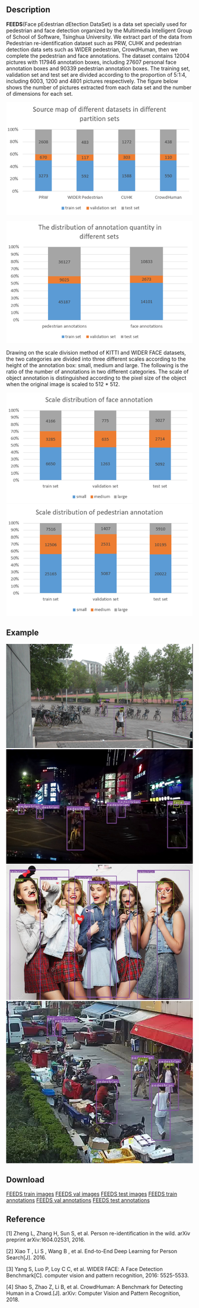 ## Description
**FEEDS**(Face pEdestrian dEtection DataSet) is a data set specially used for pedestrian and face detection organized by the Multimedia Intelligent Group of School of Software, Tsinghua University. We extract part of the data from Pedestrian re-identification dataset such as PRW, CUHK and pedestrian detection data sets such as WIDER pedestrian, CrowdHuman, then we complete the pedestrian and face annotations. The dataset contains 12004 pictures with 117946 annotation boxes, including 27607 personal face annotation boxes and 90339 pedestrian annotation boxes. The training set, validation set and test set are divided according to the proportion of 5:1:4, including 6003, 1200 and 4801 pictures respectively. The figure below shows the number of pictures extracted from each data set and the number of dimensions for each set.

![Source map of different datasets in different partition sets](https://raw.githubusercontent.com/FEEDS-MIG/FEEDS-MIG.github.io/master/images/source_map.PNG)

![The distribution of annotation quantity in different sets](https://raw.githubusercontent.com/FEEDS-MIG/FEEDS-MIG.github.io/master/images/refined_annos_distribution.PNG)


Drawing on the scale division method of KITTI and WIDER FACE datasets, the two categories are divided into three different scales according to the height of the annotation box: small, medium and large. The following is the ratio of the number of annotations in two different categories. The scale of object annotation is distinguished according to the pixel size of the object when the original image is scaled to 512 * 512.

<!-- ![Annotation distribution map of dataset at different scales](https://raw.githubusercontent.com/FEEDS-MIG/FEEDS-MIG.github.io/master/images/refined_annos_distribution_dif_scale.PNG) -->
![Scale distribution of face annotation](https://raw.githubusercontent.com/FEEDS-MIG/FEEDS-MIG.github.io/master/images/refined_face_annos_scale_distribution.PNG)
![Scale distribution of pedestrian annotation](https://raw.githubusercontent.com/FEEDS-MIG/FEEDS-MIG.github.io/master/images/refined_ped_annos_scale_distribution.PNG)


## Example
![Example1](https://raw.githubusercontent.com/FEEDS-MIG/FEEDS-MIG.github.io/master/images/exp1.PNG)
![Example3](https://raw.githubusercontent.com/FEEDS-MIG/FEEDS-MIG.github.io/master/images/exp3.PNG)
![Example2](https://raw.githubusercontent.com/FEEDS-MIG/FEEDS-MIG.github.io/master/images/exp2.PNG)
![Example4](https://raw.githubusercontent.com/FEEDS-MIG/FEEDS-MIG.github.io/master/images/exp4.PNG)

## Download

[FEEDS train images](https://1drv.ms/u/s!ApP7S_U-jZ6UhF27RwzA17bu8Ff3?e=vCuno4)
[FEEDS val images](https://1drv.ms/u/s!ApP7S_U-jZ6UhFttEcmVcnNEDvgb?e=pJjw9d)
[FEEDS test images](https://1drv.ms/u/s!ApP7S_U-jZ6UhFwhl411NQZjlEKy?e=YqXoiX)
[FEEDS train annotations](https://1drv.ms/u/s!ApP7S_U-jZ6UhFl9nq9-C34YdG5c?e=R6Uqx9)
[FEEDS val annotations](https://1drv.ms/u/s!ApP7S_U-jZ6UhFYMWzpGOoITwY_N?e=Fd59H2)
[FEEDS test annotations](https://1drv.ms/u/s!ApP7S_U-jZ6UhFcZOqSxcaIumqBq?e=e06vz8)

## Reference
[1] Zheng L,  Zhang H,  Sun S,  et al. Person re-identification in the wild. arXiv preprint arXiv:1604.02531, 2016.

[2] Xiao T , Li S , Wang B , et al. End-to-End Deep Learning for Person Search[J]. 2016.

[3]	Yang S, Luo P, Loy C C, et al. WIDER FACE: A Face Detection Benchmark[C]. computer vision and pattern recognition, 2016: 5525-5533.

[4] Shao S, Zhao Z, Li B, et al. CrowdHuman: A Benchmark for Detecting Human in a Crowd.[J]. arXiv: Computer Vision and Pattern Recognition, 2018.
